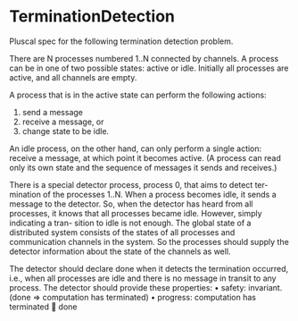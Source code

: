 # TerminationDetection

Pluscal spec for the following termination detection problem.

There are N processes numbered 1..N connected by channels. A process can be in one of two possible states: active or idle. Initially all processes are active, and all channels are empty.

A process that is in the active state can perform the following actions: 
1. send a message
2. receive a message, or
3. change state to be idle.

An idle process, on the other hand, can only perform a single action: receive a message, at which point it becomes active. (A process can read only its own state and the sequence of messages it sends and receives.)

There is a special detector process, process 0, that aims to detect ter- mination of the processes 1..N. When a process becomes idle, it sends a message to the detector. So, when the detector has heard from all processes, it knows that all processes became idle. However, simply indicating a tran- sition to idle is not enough. The global state of a distributed system consists of the states of all processes and communication channels in the system. So the processes should supply the detector information about the state of the channels as well.

The detector should declare done when it detects the termination occurred, i.e., when all processes are idle and there is no message in transit to any process. The detector should provide these properties:
• safety: invariant.(done ⇒ computation has terminated) 
• progress: computation has terminated 􏰀 done
